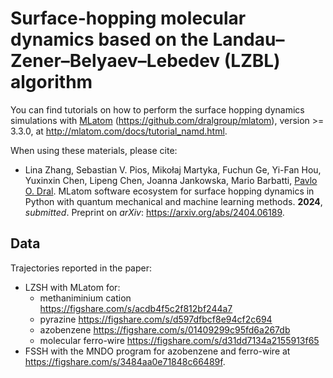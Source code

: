 # Surface-hopping molecular dynamics based on the Landau–Zener–Belyaev–Lebedev (LZBL) algorithm

You can find tutorials on how to perform the surface hopping dynamics simulations with [MLatom](http://MLatom.com) (https://github.com/dralgroup/mlatom), version >= 3.3.0, at http://mlatom.com/docs/tutorial_namd.html.

When using these materials, please cite:

* Lina Zhang, Sebastian V. Pios, Mikołaj Martyka, Fuchun Ge, Yi-Fan Hou, Yuxinxin Chen, Lipeng Chen, Joanna Jankowska, Mario Barbatti, [Pavlo O. Dral](http://dr-dral.com). MLatom software ecosystem for surface hopping dynamics in Python with quantum mechanical and machine learning methods. **2024**, *submitted*. Preprint on *arXiv*: https://arxiv.org/abs/2404.06189.

## Data

Trajectories reported in the paper:

- LZSH with MLatom for:
  - methaniminium cation https://figshare.com/s/acdb4f5c2f812bf244a7
  - pyrazine https://figshare.com/s/d597dfbcf8e94cf2c694
  - azobenzene https://figshare.com/s/01409299c95fd6a267db
  - molecular ferro-wire https://figshare.com/s/d31dd7134a2155913f65
- FSSH with the MNDO program for azobenzene and ferro-wire at https://figshare.com/s/3484aa0e71848c66489f.


